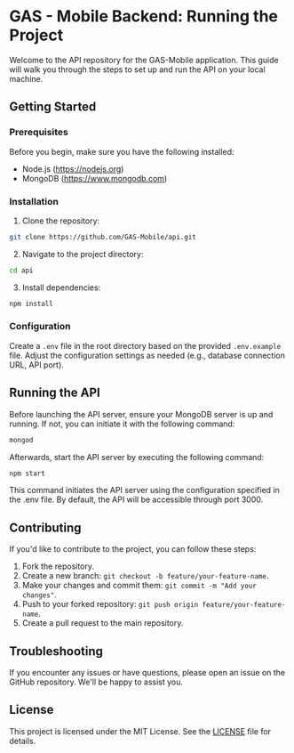 # GAS - Mobile Backend: Running the Project

Welcome to the API repository for the GAS-Mobile application. This guide will walk you through the steps to set up and run the API on your local machine.

## Getting Started

### Prerequisites

Before you begin, make sure you have the following installed:

- Node.js (https://nodejs.org)
- MongoDB (https://www.mongodb.com)

### Installation

1. Clone the repository:

  ```bash
  git clone https://github.com/GAS-Mobile/api.git
  ```

2. Navigate to the project directory:

  ```bash
  cd api
  ```

3. Install dependencies:

  ```bash
  npm install
  ```

### Configuration

Create a `.env` file in the root directory based on the provided `.env.example` file. Adjust the configuration settings as needed (e.g., database connection URL, API port).

## Running the API

Before launching the API server, ensure your MongoDB server is up and running. If not, you can initiate it with the following command:

  ```bash
  mongod
  ```

Afterwards, start the API server by executing the following command:

  ```bash
  npm start
  ```

This command initiates the API server using the configuration specified in the .env file. By default, the API will be accessible through port 3000.

## Contributing

If you'd like to contribute to the project, you can follow these steps:

1. Fork the repository.
2. Create a new branch: `git checkout -b feature/your-feature-name`.
3. Make your changes and commit them: `git commit -m "Add your changes"`.
4. Push to your forked repository: `git push origin feature/your-feature-name`.
5. Create a pull request to the main repository.

## Troubleshooting

If you encounter any issues or have questions, please open an issue on the GitHub repository. We'll be happy to assist you.

## License

This project is licensed under the MIT License. See the [LICENSE](./LICENSE.md) file for details.